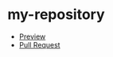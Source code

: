 # my-repository
- [Preview](https://achervona.github.io/my-repository/)
- [Pull Request](https://github.com/achervona/my-repository/pull/1/files)